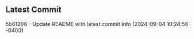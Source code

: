 
## Latest Commit
5b61296 - Update README with latest commit info (2024-09-04 10:24:56 -0400) <Yunxi-Zhou>
